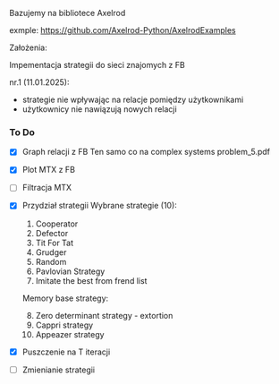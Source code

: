 Bazujemy na bibliotece Axelrod

exmple: https://github.com/Axelrod-Python/AxelrodExamples

Założenia:

Impementacja strategii do sieci znajomych z FB

nr.1 (11.01.2025):

- strategie nie wpływając na relacje pomiędzy użytkownikami
- użytkownicy nie nawiązują nowych relacji

### To Do

- [x] Graph relacji z FB
      Ten samo co na complex systems problem_5.pdf

- [x] Plot MTX z FB
- [ ] Filtracja MTX
- [x] Przydział strategii
      Wybrane strategie (10):

  1. Cooperator
  2. Defector
  3. Tit For Tat
  4. Grudger
  5. Random
  6. Pavlovian Strategy
  7. Imitate the best from frend list

  Memory base strategy:

  8. Zero determinant strategy - extortion
  9. Cappri strategy
  10. Appeazer strategy

- [x] Puszczenie na T iteracji
- [ ] Zmienianie strategii

